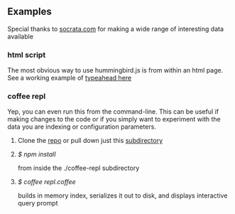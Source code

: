## Examples
Special thanks to [socrata.com](https://opendata.socrata.com/) for
making a wide range of interesting data available

### html script
The most obvious way to use hummingbird.js is from within an html page.
See a working example of [typeahead here](http://glg.github.io/hummingbird.js/examples/html-script/index.html)

### coffee repl
Yep, you can even run this from the command-line.  This can be useful if
making changes to the code or if you simply want to experiment with the
data you are indexing or configuration parameters.

1. Clone the [repo](https://github.com/glg/hummingbird.js) or pull down
   just this
   [subdirectory](https://github.com/glg/hummingbird.js/tree/master/examples)
    
1. _$ npm install_

    from inside the ./coffee-repl subdirectory

1. _$ coffee repl.coffee_

    builds in memory index, serializes it out
    to disk, and displays interactive query prompt

